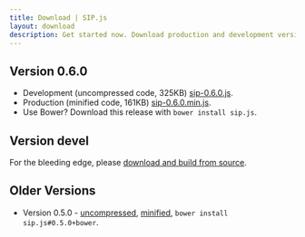 ```yaml
---
title: Download | SIP.js
layout: download
description: Get started now. Download production and development versions of the SIP.js library.
---
```


## Version 0.6.0

* Development (uncompressed code, 325KB) <a href="/download/sip-0.6.0.js" download="sip-0.6.0.js">sip-0.6.0.js</a>.
* Production (minified code, 161KB) <a href="/download/sip-0.6.0.min.js" download="sip-0.6.0.min.js">sip-0.6.0.min.js</a>.
* Use Bower? Download this release with `bower install sip.js`.

## Version devel

For the bleeding edge, please [download and build from source](//github.com/onsip/SIP.js).

## Older Versions

* Version 0.5.0 - <a href="/download/sip-0.5.0.js" download="sip-0.5.0.js">uncompressed</a>, <a href="/download/sip-0.5.0.min.js" download="sip-0.5.0.min.js">minified</a>, `bower install sip.js#0.5.0+bower`.
